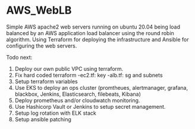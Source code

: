 # AWS_WebLB
Simple AWS apache2 web servers running on ubuntu 20.04 being load balanced by an AWS application load balancer using the round robin algorithm. Using Terraform for deploying the infrastructure and Ansible for configuring the web servers.


Todo next:
1. Deploy our own public VPC using terraform.
2. Fix hard coded terraform
	-ec2.tf: key
	-alb.tf: sg and subnets
3. Setup terraform variables
4. Use EKS to deploy an ops cluster (promtheues, alertmanager, grafana, blackbox, Jenkins, Elasticsearch, filebeats, Kibana)
5. Deploy prometheus and/or cloudwatch monitoring.
6. Use Hashicorp Vault or Jenkins to setup secret management.
7. Setup log rotation with ELK stack
8. Setup ansible patching
